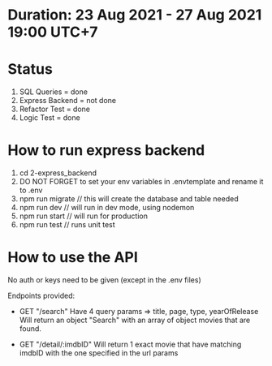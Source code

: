# Duration: 23 Aug 2021 - 27 Aug 2021 19:00 UTC+7

# Status
1. SQL Queries = done
2. Express Backend = not done
3. Refactor Test = done
4. Logic Test = done

# How to run express backend
1. cd  2-express_backend
2. DO NOT FORGET to set your env variables in .envtemplate and rename it to .env
3. npm run migrate          // this will create the database and table needed
4. npm run dev              // will run in dev mode, using nodemon
5. npm run start            // will run for production
6. npm run test             // runs unit test

# How to use the API
No auth or keys need to be given (except in the .env files)

Endpoints provided:
- GET "/search" 
Have 4 query params => title, page, type, yearOfRelease
Will return an object "Search" with an array of object movies that are found.

- GET "/detail/:imdbID"
Will return 1 exact movie that have matching imdbID with the one specified in the url params
